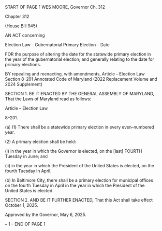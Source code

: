 START OF PAGE 1
WES MOORE, Governor Ch. 312

Chapter 312

(House Bill 945)

AN ACT concerning

Election Law – Gubernatorial Primary Election – Date

FOR the purpose of altering the date for the statewide primary election in the year of the
gubernatorial election; and generally relating to the date for primary elections.

BY repealing and reenacting, with amendments,
Article – Election Law
Section 8–201
Annotated Code of Maryland
(2022 Replacement Volume and 2024 Supplement)

SECTION 1. BE IT ENACTED BY THE GENERAL ASSEMBLY OF MARYLAND,
That the Laws of Maryland read as follows:

Article – Election Law

8–201.

(a) (1) There shall be a statewide primary election in every even–numbered
year.

(2) A primary election shall be held:

(i) in the year in which the Governor is elected, on the [last]
FOURTH Tuesday in June; and

(ii) in the year in which the President of the United States is elected,
on the fourth Tuesday in April.

(b) In Baltimore City, there shall be a primary election for municipal offices on
the fourth Tuesday in April in the year in which the President of the United States is
elected.

SECTION 2. AND BE IT FURTHER ENACTED, That this Act shall take effect
October 1, 2025.

Approved by the Governor, May 6, 2025.

– 1 –
END OF PAGE 1
